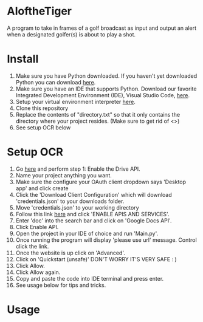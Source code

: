 # AIoftheTiger
A program to take in frames of a golf broadcast as input and output an alert when a designated golfer(s) is about to play a shot.

# Install
1. Make sure you have Python downloaded. If you haven't yet downloaded Python you can download [here](https://www.python.org/downloads/).
2. Make sure you have an IDE that supports Python. Download our favorite Integrated Development Environment (IDE), Visual Studio Code, [here](https://code.visualstudio.com/download). 
3. Setup your virtual environment interpreter [here](https://code.visualstudio.com/docs/python/environments).
4. Clone this repository
5. Replace the contents of "directory.txt" so that it only contains the directory where your project resides. (Make sure to get rid of <>)
6. See setup OCR below

# Setup OCR
1. Go [here](https://developers.google.com/drive/api/v3/quickstart/python) and perform step 1: Enable the Drive API.
2. Name your project anything you want.
3. Make sure the configure your OAuth client dropdown says 'Desktop app' and click create
4. Click the 'Download Client Configuration' which will download 'credentials.json' to your downloads folder.
5. Move 'credentials.json' to your working directory
6. Follow this link [here](https://console.developers.google.com) and click 'ENABLE APIS AND SERVICES'.
7. Enter 'doc' into the search bar and click on 'Google Docs API'.
8. Click Enable API.
9. Open the project in your IDE of choice and run 'Main.py'.
10. Once running the program will display 'please use url' message. Control click the link.
11. Once the website is up click on 'Advanced'.
12. Click on 'Quickstart (unsafe)' DON'T WORRY IT'S VERY SAFE : )
13. Click Allow.
14. Click Allow again.
15. Copy and paste the code into IDE terminal and press enter.
16. See usage below for tips and tricks.


# Usage

